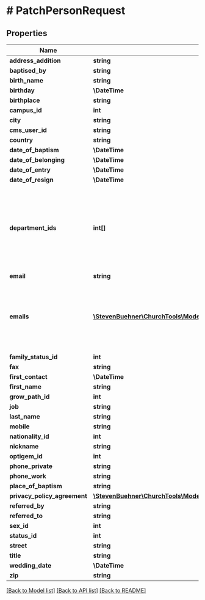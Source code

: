 # # PatchPersonRequest

## Properties

Name | Type | Description | Notes
------------ | ------------- | ------------- | -------------
**address_addition** | **string** |  | [optional]
**baptised_by** | **string** |  | [optional]
**birth_name** | **string** |  | [optional]
**birthday** | **\DateTime** |  | [optional]
**birthplace** | **string** |  | [optional]
**campus_id** | **int** |  | [optional]
**city** | **string** |  | [optional]
**cms_user_id** | **string** |  | [optional]
**country** | **string** |  | [optional]
**date_of_baptism** | **\DateTime** |  | [optional]
**date_of_belonging** | **\DateTime** |  | [optional]
**date_of_entry** | **\DateTime** |  | [optional]
**date_of_resign** | **\DateTime** |  | [optional]
**department_ids** | **int[]** | Department IDs. At least one department MUST be set for a person. The last department ID cannot be deleted. | [optional]
**email** | **string** |  | [optional]
**emails** | [**\StevenBuehner\ChurchTools\Model\PersonEmail1[]**](PersonEmail1.md) | Save many eMail addresses for person. If &#x60;emails&#x60; is present in request &#x60;email&#x60; is ignored. | [optional]
**family_status_id** | **int** |  | [optional]
**fax** | **string** |  | [optional]
**first_contact** | **\DateTime** |  | [optional]
**first_name** | **string** |  | [optional]
**grow_path_id** | **int** |  | [optional]
**job** | **string** |  | [optional]
**last_name** | **string** |  | [optional]
**mobile** | **string** |  | [optional]
**nationality_id** | **int** |  | [optional]
**nickname** | **string** |  | [optional]
**optigem_id** | **int** |  | [optional]
**phone_private** | **string** |  | [optional]
**phone_work** | **string** |  | [optional]
**place_of_baptism** | **string** |  | [optional]
**privacy_policy_agreement** | [**\StevenBuehner\ChurchTools\Model\CreatePersonRequestPrivacyPolicyAgreement**](CreatePersonRequestPrivacyPolicyAgreement.md) |  | [optional]
**referred_by** | **string** |  | [optional]
**referred_to** | **string** |  | [optional]
**sex_id** | **int** |  | [optional]
**status_id** | **int** |  | [optional]
**street** | **string** |  | [optional]
**title** | **string** |  | [optional]
**wedding_date** | **\DateTime** |  | [optional]
**zip** | **string** |  | [optional]

[[Back to Model list]](../../README.md#models) [[Back to API list]](../../README.md#endpoints) [[Back to README]](../../README.md)
